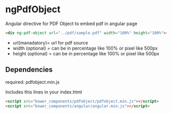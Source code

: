 ngPdfObject
=============

Angular directive for PDF Object to embed pdf in angular page

```html
<div ng-pdf-object url="../pdf/sample.pdf" width="100%" height="100%"></div>
```
* url(manadatory)= url for pdf source
* width (optional) = can be in percentage like 100% or pixel like 500px
* height (optional) = can be in percentage like 100% or pixel like 500px

## Dependencies
required: pdfobject.min.js

Includes this lines in your index.html
```html
<script src="bower_components/pdfobject/pdfobject.min.js"></script>
<script src="bower_components/angular/angular.min.js"></script>
```
